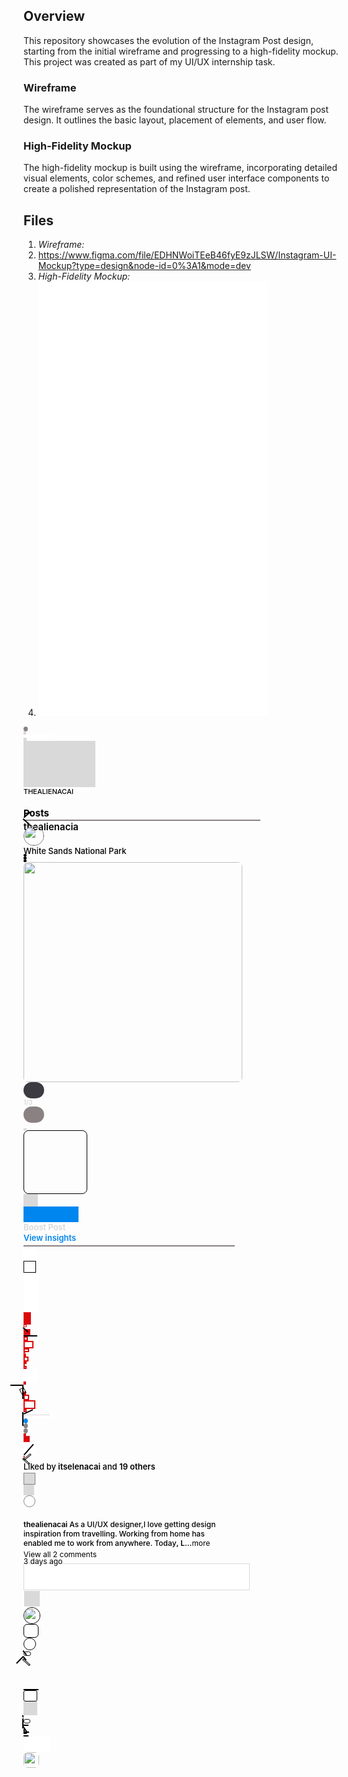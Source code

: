 ## Overview
This repository showcases the evolution of the Instagram Post design, starting from the initial wireframe and progressing to a high-fidelity mockup. This project was created as part of my UI/UX internship task.

### Wireframe
The wireframe serves as the foundational structure for the Instagram post design. It outlines the basic layout, placement of elements, and user flow.

### High-Fidelity Mockup
The high-fidelity mockup is built using  the wireframe, incorporating detailed visual elements, color schemes, and refined user interface components to create a polished representation of the Instagram post.

## Files
1. *Wireframe:*
2. https://www.figma.com/file/EDHNWoiTEeB46fyE9zJLSW/Instagram-UI-Mockup?type=design&node-id=0%3A1&mode=dev
3. *High-Fidelity Mockup:*
4. <div style="width: 365px; height: 693px; position: relative; background: white; border: 1px white solid; flex-direction: column; justify-content: flex-start; align-items: flex-start; display: inline-flex">
  <div style="width: 5px; height: 6px; background: #8A8282; border-radius: 9999px; border: 1px #8A8282 solid"></div>
  <div style="width: 4px; height: 5px; background: #D9D9D9"></div>
  <div style="width: 48px; height: 5px; background: white"></div>
  <div style="width: 4.50px; height: 4.50px; background: #D9D9D9"></div>
  <div style="width: 115px; height: 74px; background: #D9D9D9"></div>
  <div style="width: 88px; height: 10px; color: black; font-size: 11px; font-family: Inter; font-weight: 500; word-wrap: break-word">THEALIENACAI</div>
  <div style="width: 21px; height: 22px; mix-blend-mode: darken; background: white"></div>
  <div style="width: 60px; height: 16px; color: black; font-size: 15px; font-family: Inter; font-weight: 700; word-wrap: break-word">Posts</div>
  <div style="width: 12.04px; height: 0px; transform: rotate(-41.63deg); transform-origin: 0 0; border: 1px black solid"></div>
  <div style="width: 12.04px; height: 0px; transform: rotate(41.63deg); transform-origin: 0 0; border: 1px black solid"></div>
  <div style="width: 377px; height: 0px; border: 1px #8A8282 solid"></div>
  <div style="width: 110px; height: 8px; color: black; font-size: 15px; font-family: Inter; font-weight: 600; word-wrap: break-word">thealienacia</div>
  <img style="width: 31px; height: 30px; border-radius: 34px; border: 1px #8A8282 solid" src="https://via.placeholder.com/31x30" />
  <div style="width: 181px; height: 13px; color: black; font-size: 13px; font-family: Inter; font-weight: 500; word-wrap: break-word">White Sands National Park</div>
  <div style="width: 4.50px; height: 4.50px; background: black; border-radius: 3px"></div>
  <div style="width: 4.50px; height: 4.50px; background: black; border-radius: 3px"></div>
  <div style="width: 4.50px; height: 4.50px; background: black; border-radius: 3px"></div>
  <img style="width: 350.13px; height: 352px; border-radius: 7px" src="https://via.placeholder.com/350x352" />
  <div style="width: 33px; height: 26px; background: #3B3B41; border-radius: 47px"></div>
  <div style="width: 16px; height: 13px; color: #D9D9D9; font-size: 10px; font-family: Inter; font-weight: 600; word-wrap: break-word">1/3</div>
  <div style="width: 33px; height: 26px; background: #8A8282; border-radius: 47px"></div>
  <div style="width: 10px; height: 9px"></div>
  <div style="width: 5px; height: 3px; background: #D9D9D9"></div>
  <div style="width: 100px; height: 100px; border-radius: 8px; border: 1px black solid"></div>
  <div style="width: 23px; height: 20px; background: #D9D9D9"></div>
  <div style="width: 88px; height: 25px; background: #0086EF"></div>
  <div style="width: 91px; height: 17px; color: #D9D9D9; font-size: 13px; font-family: Inter; font-weight: 600; word-wrap: break-word">Boost Post</div>
  <div style="width: 110px; height: 20px; color: #0086EF; font-size: 13px; font-family: Inter; font-weight: 600; word-wrap: break-word">View insights</div>
  <div style="width: 336px; height: 0px; border: 1px #8A8282 solid"></div>
  <div style="width: 18px; height: 0px; transform: rotate(90deg); transform-origin: 0 0; border: 1px white solid"></div>
  <div style="width: 21px; height: 21px; background: white"></div>
  <div style="width: 18.18px; height: 17.22px; border: 1px black solid"></div>
  <div style="width: 23px; height: 20px; background: white"></div>
  <div style="width: 23px; height: 20px; background: white"></div>
  <div style="width: 21px; height: 21px; background: white; border: 1px white solid"></div>
  <div style="width: 9.76px; height: 17.90px; background: #DB0908; border: 1px #DA2936 solid"></div>
  <div style="width: 3.42px; height: 1.91px; border: 1px #DB0908 solid"></div>
  <div style="width: 9px; height: 0.38px; transform: rotate(40.60deg); transform-origin: 0 0; border: 1px black solid"></div>
  <div style="width: 8.82px; height: 8.65px; background: #DB0908; border: 1px #DA2936 solid"></div>
  <div style="width: 20px; height: 0px; border: 1px black solid"></div>
  <div style="width: 2.72px; height: 2.31px; border: 2px #DB0908 solid"></div>
  <div style="width: 11.57px; height: 8.74px; border: 2px #DB0908 solid"></div>
  <div style="width: 4.89px; height: 1.68px; border: 2px #DB0908 solid"></div>
  <div style="width: 0.82px; height: 0.82px; border: 1px #DB0908 solid"></div>
  <div style="width: 0.13px; height: 0.40px; border: 2px #DB0908 solid"></div>
  <div style="width: 4.09px; height: 3.88px; border: 2px #DB0908 solid"></div>
  <div style="width: 0.50px; height: 0.45px; border: 2px #DB0908 solid"></div>
  <div style="width: 0.12px; height: 0.84px; border: 1px #DB0908 solid"></div>
  <div style="width: 0.56px; height: 0.87px; border: 2px #DB0908 solid"></div>
  <div style="width: 23px; height: 20px; background: white"></div>
  <div style="width: 0.07px; height: 0.57px; border: 2px #DB0908 solid"></div>
  <div style="width: 21px; height: 0px; transform: rotate(90deg); transform-origin: 0 0; border: 1px black solid"></div>
  <div style="width: 19px; height: 0px; transform: rotate(180deg); transform-origin: 0 0; mix-blend-mode: hard-light; border: 1px black solid"></div>
  <div style="width: 8.30px; height: 5.67px; transform: rotate(61.39deg); transform-origin: 0 0; border: 1px black solid"></div>
  <div style="width: 0.35px; height: 0.29px; border: 2px #DB0908 solid"></div>
  <div style="width: 5.29px; height: 5.46px; border: 2px #DB0908 solid"></div>
  <div style="width: 14.86px; height: 9.82px; border: 2px #DB0908 solid"></div>
  <div style="width: 1.17px; height: 0.79px; border: 2px #DB0908 solid"></div>
  <div style="width: 20px; height: 0px; transform: rotate(90deg); transform-origin: 0 0; border: 1px black solid"></div>
  <div style="width: 14.32px; height: 0px; transform: rotate(-24.78deg); transform-origin: 0 0; border: 1px black solid"></div>
  <div style="width: 42px; height: 1px; background: #D9D9D9"></div>
  <div style="width: 48px; height: 5px; background: white"></div>
  <div style="width: 5px; height: 6px; background: #0086EF; border-radius: 9999px; border: 1px #0086EF solid"></div>
  <div style="width: 5px; height: 6px; background: #8A8282; border-radius: 9999px; border: 1px #8A8282 solid"></div>
  <div style="width: 5px; height: 6px; background: #8A8282; border-radius: 9999px; border: 1px #8A8282 solid"></div>
  <div style="width: 0.10px; height: 0.30px; border: 2px #DB0908 solid"></div>
  <div style="width: 7.79px; height: 8.17px; background: #DB0908; border: 1px #DA2936 solid"></div>
  <div style="width: 20px; height: 20px; background: white"></div>
  <div style="width: 21.26px; height: 0px; transform: rotate(-48.81deg); transform-origin: 0 0; border: 1px black solid"></div>
  <div style="width: 0.22px; height: 0.38px; background: #DB0908; border: 1px #DA2936 solid"></div>
  <div style="width: 12.18px; height: 0.88px; transform: rotate(41.63deg); transform-origin: 0 0; border: 1px black solid"></div>
  <div style="width: 12.15px; height: 1.20px; transform: rotate(-40.60deg); transform-origin: 0 0; border: 1px black solid"></div>
  <div style="width: 257px; height: 18px"><span style="color: black; font-size: 13px; font-family: Inter; font-weight: 500; word-wrap: break-word">Liked by</span><span style="color: black; font-size: 13px; font-family: Inter; font-weight: 600; word-wrap: break-word"> itselenacai</span><span style="color: black; font-size: 13px; font-family: Inter; font-weight: 500; word-wrap: break-word"> and </span><span style="color: black; font-size: 13px; font-family: Inter; font-weight: 600; word-wrap: break-word">19 others</span></div>
  <div style="width: 17px; height: 17px; background: #D9D9D9; border: 1px #8A8282 solid"></div>
  <div style="width: 17px; height: 17px; background: #D9D9D9"></div>
  <img style="width: 17px; height: 17px; border-radius: 13px; border: 1px #8A8282 solid" src="https://via.placeholder.com/17x17" />
  <div style="width: 18px; height: 20px"></div>
  <div style="width: 340px; height: 48px"><span style="color: black; font-size: 12px; font-family: Inter; font-weight: 600; word-wrap: break-word">thealienacai </span><span style="color: black; font-size: 12px; font-family: Inter; font-weight: 500; word-wrap: break-word">As a UI/UX designer,I love getting design<br/>inspiration from travelling. Working from home has <br/>enabled me to work from anywhere. Today</span><span style="color: black; font-size: 12px; font-family: Inter; font-weight: 600; word-wrap: break-word">, L...</span><span style="color: black; font-size: 12px; font-family: Inter; font-weight: 400; word-wrap: break-word">more</span></div>
  <div style="width: 147px; height: 11px; color: black; font-size: 12px; font-family: Inter; font-weight: 400; word-wrap: break-word">View all 2 comments</div>
  <div style="width: 147px; height: 11px; color: black; font-size: 12px; font-family: Inter; font-weight: 400; word-wrap: break-word">3 days ago</div>
  <div style="width: 360px; height: 41px; background: white; border: 1px #D9D9D9 solid"></div>
  <div style="width: 25px; height: 25px; background: #D9D9D9; border: 1px white solid"></div>
  <img style="width: 25px; height: 25px; border-radius: 20px; border: 1px black solid" src="https://via.placeholder.com/25x25" />
  <div style="width: 22px; height: 20px; background: white; border-radius: 6px; border: 1px black solid"></div>
  <div style="width: 18px; height: 18px; background: white; border-radius: 9999px; border: 1px black solid"></div>
  <div style="width: 6.59px; height: 0.17px; transform: rotate(51.34deg); transform-origin: 0 0; border: 1px black solid"></div>
  <div style="width: 10px; height: 5px; border-radius: 16px; border: 1px black solid"></div>
  <div style="width: 6.40px; height: 0px; transform: rotate(51.34deg); transform-origin: 0 0; border: 1px black solid"></div>
  <div style="width: 12.96px; height: 0.27px; transform: rotate(134.60deg); transform-origin: 0 0; border: 1px black solid"></div>
  <div style="width: 13.15px; height: 0.85px; transform: rotate(41.99deg); transform-origin: 0 0; border: 1px black solid"></div>
  <div style="width: 28px; height: 23px"></div>
  <div style="width: 25px; height: 23px"></div>
  <div style="width: 22px; height: 0px; border: 1px black solid"></div>
  <div style="width: 20px; height: 16px; background: white; border-radius: 3px; border: 1px black solid"></div>
  <div style="width: 22px; height: 22px; background: #D9D9D9"></div>
  <div style="width: 10px; height: 0px; transform: rotate(90deg); transform-origin: 0 0; border: 1px black solid"></div>
  <div style="width: 10px; height: 0px; transform: rotate(90deg); transform-origin: 0 0; border: 1px black solid"></div>
  <div style="width: 1.41px; height: 0px; transform: rotate(135deg); transform-origin: 0 0; border: 1px white solid"></div>
  <div style="width: 9px; height: 5px; border-radius: 18px; border: 1px black solid"></div>
  <div style="width: 6px; height: 0px; transform: rotate(90deg); transform-origin: 0 0; border: 1px black solid"></div>
  <div style="width: 6px; height: 0px; transform: rotate(0.76deg); transform-origin: 0 0; border: 1px black solid"></div>
  <div style="width: 10.82px; height: 0px; transform: rotate(56.31deg); transform-origin: 0 0; border: 1px black solid"></div>
  <div style="width: 13.54px; height: 6.75px"></div>
  <div style="width: 6.50px; height: 0px; border: 1px black solid"></div>
  <div style="width: 2.50px; height: 0px; border: 1px black solid"></div>
  <div style="width: 6px; height: 0px; transform: rotate(-90deg); transform-origin: 0 0; background: white; border: 1px black solid"></div>
  <div style="width: 6px; height: 0px; transform: rotate(0.65deg); transform-origin: 0 0; border: 1px black solid"></div>
  <div style="width: 43px; height: 24px; background: white"></div>
  <div style="width: 25px; height: 1px; background: white"></div>
  <img style="width: 25px; height: 25px; border-radius: 7px" src="https://via.placeholder.com/25x25" />
</div>
